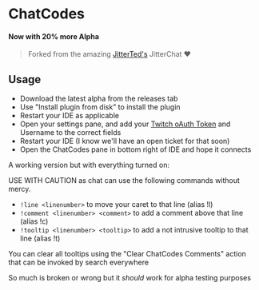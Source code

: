 # ChatCodes
#### Now with 20% more Alpha

> Forked from the amazing [JitterTed's](https://github.com/jitterted) JitterChat ❤️

## Usage

- Download the latest alpha from the releases tab
- Use "Install plugin from disk" to install the plugin
- Restart your IDE as applicable
- Open your settings pane, and add your [Twitch oAuth Token](https://twitchapps.com/tmi/) and Username to
the correct fields
- Restart your IDE (I know we'll have an open ticket for that soon)
- Open the ChatCodes pane in bottom right of IDE and hope it connects

A working version but with everything turned on:

USE WITH CAUTION as chat can use the following commands without mercy.

- `!line <linenumber>` to move your caret to that line (alias !l)
- `!comment <linenumber> <comment>` to add a comment above that line (alias !c)
- `!tooltip <linenumber> <tooltip>` to add a not intrusive tooltip to that line (alias !t)

You can clear all tooltips using the "Clear ChatCodes Comments" action that can be invoked by search everywhere

So much is broken or wrong but it *should* work for alpha testing purposes
